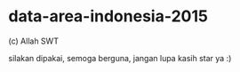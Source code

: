 # data-area-indonesia-2015
(c) Allah SWT

silakan dipakai, semoga berguna, jangan lupa kasih star ya :)
